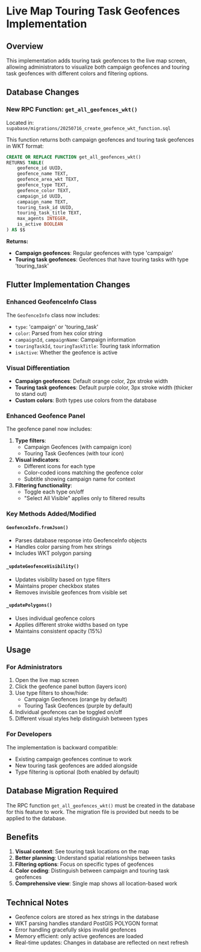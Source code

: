 # Live Map Touring Task Geofences Implementation

## Overview
This implementation adds touring task geofences to the live map screen, allowing administrators to visualize both campaign geofences and touring task geofences with different colors and filtering options.

## Database Changes

### New RPC Function: `get_all_geofences_wkt()`
Located in: `supabase/migrations/20250716_create_geofence_wkt_function.sql`

This function returns both campaign geofences and touring task geofences in WKT format:

```sql
CREATE OR REPLACE FUNCTION get_all_geofences_wkt()
RETURNS TABLE(
    geofence_id UUID,
    geofence_name TEXT,
    geofence_area_wkt TEXT,
    geofence_type TEXT,
    geofence_color TEXT,
    campaign_id UUID,
    campaign_name TEXT,
    touring_task_id UUID,
    touring_task_title TEXT,
    max_agents INTEGER,
    is_active BOOLEAN
) AS $$
```

**Returns:**
- **Campaign geofences**: Regular geofences with type 'campaign'
- **Touring task geofences**: Geofences that have touring tasks with type 'touring_task'

## Flutter Implementation Changes

### Enhanced GeofenceInfo Class
The `GeofenceInfo` class now includes:
- `type`: 'campaign' or 'touring_task'
- `color`: Parsed from hex color string
- `campaignId`, `campaignName`: Campaign information
- `touringTaskId`, `touringTaskTitle`: Touring task information
- `isActive`: Whether the geofence is active

### Visual Differentiation
- **Campaign geofences**: Default orange color, 2px stroke width
- **Touring task geofences**: Default purple color, 3px stroke width (thicker to stand out)
- **Custom colors**: Both types use colors from the database

### Enhanced Geofence Panel
The geofence panel now includes:
1. **Type filters**:
   - Campaign Geofences (with campaign icon)
   - Touring Task Geofences (with tour icon)
2. **Visual indicators**:
   - Different icons for each type
   - Color-coded icons matching the geofence color
   - Subtitle showing campaign name for context
3. **Filtering functionality**:
   - Toggle each type on/off
   - "Select All Visible" applies only to filtered results

### Key Methods Added/Modified

#### `GeofenceInfo.fromJson()`
- Parses database response into GeofenceInfo objects
- Handles color parsing from hex strings
- Includes WKT polygon parsing

#### `_updateGeofenceVisibility()`
- Updates visibility based on type filters
- Maintains proper checkbox states
- Removes invisible geofences from visible set

#### `_updatePolygons()`
- Uses individual geofence colors
- Applies different stroke widths based on type
- Maintains consistent opacity (15%)

## Usage

### For Administrators
1. Open the live map screen
2. Click the geofence panel button (layers icon)
3. Use type filters to show/hide:
   - Campaign Geofences (orange by default)
   - Touring Task Geofences (purple by default)
4. Individual geofences can be toggled on/off
5. Different visual styles help distinguish between types

### For Developers
The implementation is backward compatible:
- Existing campaign geofences continue to work
- New touring task geofences are added alongside
- Type filtering is optional (both enabled by default)

## Database Migration Required
The RPC function `get_all_geofences_wkt()` must be created in the database for this feature to work. The migration file is provided but needs to be applied to the database.

## Benefits
1. **Visual context**: See touring task locations on the map
2. **Better planning**: Understand spatial relationships between tasks
3. **Filtering options**: Focus on specific types of geofences
4. **Color coding**: Distinguish between campaign and touring task geofences
5. **Comprehensive view**: Single map shows all location-based work

## Technical Notes
- Geofence colors are stored as hex strings in the database
- WKT parsing handles standard PostGIS POLYGON format
- Error handling gracefully skips invalid geofences
- Memory efficient: only active geofences are loaded
- Real-time updates: Changes in database are reflected on next refresh